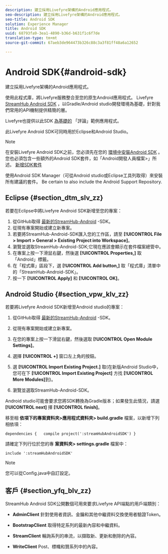 ```yaml
---
description: 建立採用Livefyre架構的Android應用程式。
seo-description: 建立採用Livefyre架構的Android應用程式。
seo-title: Android SDK
solution: Experience Manager
title: Android SDK
uuid: 68793fa9-3ea1-4890-b36d-b631f1c6f7de
translation-type: tm+mt
source-git-commit: 67aeb3de964473b326c88c3a3f81ff48a6a12652

---
```



# Android SDK{#android-sdk}

建立採用Livefyre架構的Android應用程式。

使用此程式庫，將Livefyre服務整合至您的原生Android應用程式。 Livefyre [StreamHub Android SDK](https://github.com/Livefyre/StreamHub-Android-SDK) ，以Gradle/Android studio開發環境為基礎，針對我們常用的API機制提供精簡的層。

Livefyre也提供以此SDK [為基礎的](https://github.com/Livefyre/StreamHub-iOS-Reviews-App) 「評論」範例應用程式。

此Livefyre Android SDK可同時用於Eclipse和Android Studio。

>[!NOTE]
>
>在安裝Livefyre Android SDK之前，您必須先在您的 [環境中安裝Android SDK](https://developer.android.com/sdk/index.html) 。 您也必須包含一些額外的Android SDK套件，如「Android開發人員檔案&gt;」所述。
>[新增SDK套件](https://developer.android.com/sdk/installing/adding-packages.html)

使用Android SDK Manager（可從Android studio或Eclipse工具列取得）來安裝所有建議的套件。 Be certain to also include the Android Support Repository.

## Eclipse {#section_dtm_slv_zz}

若要在Eclipse中將Livefyre Android SDK新增至您的專案：

1. 從GitHub取得 [最新的StreamHub-Android](https://github.com/Livefyre/StreamHub-Android-SDK) -SDK。
1. 從現有專案開始或建立新專案。
1. 若要將StreamHub-Android-SDK匯入您的工作區，請至 **[!UICONTROL File > Import > General > Existing Project into Workspace]**。
1. 瀏覽並選取StreamHub-Android-SDK;它現在應該會顯示在套件檔案總管中。
1. 在專案上按一下滑鼠右鍵，然後選 **[!UICONTROL Properties,]** 取「Android」標籤。
1. 在「程式庫」區段下，選 **[!UICONTROL Add button,]** 取「程式庫」清單中的「StreamHub-Android-SDK」。
1. 按一下 **[!UICONTROL Apply]** 和 **[!UICONTROL OK]**。

## Android Studio {#section_vpw_klv_zz}

若要將Livefyre Android SDK新增至Android studio的專案：

1. 從GitHub取得 [最新的StreamHub-Android](https://github.com/Livefyre/StreamHub-Android-SDK) -SDK。
1. 從現有專案開始或建立新專案。
1. 在您的專案上按一下滑鼠右鍵，然後選取 **[!UICONTROL Open Module Settings]**。
1. 選擇 **[!UICONTROL +]** 窗口左上角的按鈕。
1. 選 **[!UICONTROL Import Existing Project.]** 取(在新版Android Studio中，您可在下 **[!UICONTROL Import Existing Project]** 方找 **[!UICONTROL More Modules]**&#x200B;到)。

1. 瀏覽並選取StreamHub-Android-SDK。

Android studio可能會要求您將SDK轉換為Gradle版本；如果發生此情況，請選 **[!UICONTROL next]** 擇 **[!UICONTROL finish]**。

移至相 **依項下的專案資料夾&gt;應用程式資料夾&gt; build.gradle** 檔案，以新增下列相依項：

```
dependencies {   compile project(':streamHubAndroidSDK') } 
```

請確定下列行位於您的專 **案資料夾&gt; settings.gradle** 檔案中：

```
include ':streamHubAndroidSDK' 
```

>[!NOTE]
>
>您可以從Config.java中自訂設定。

## 客戶 {#section_yfq_blv_zz}

StreamHub Android SDK公開數個可用來要求Livefyre API端點的用戶端類別：

* **AdminClient** 針對使用者資訊、金鑰和其他中繼資料交換使用者驗證Token。

* **BootstrapClient** 取得特定系列的最新內容和中繼資料。

* **StreamClient** 輪詢系列的串流，以擷取新、更新和刪除的內容。

* **WriteClient** Post、標幟和贊系列中的內容。

